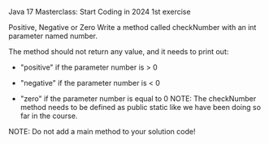 Java 17 Masterclass: Start Coding in 2024 1st exercise

Positive, Negative or Zero Write a method called checkNumber with an int parameter named number.

The method should not return any value, and it needs to print out:

- "positive" if the parameter number is > 0

- "negative" if the parameter number is < 0

- "zero" if the parameter number is equal to 0
NOTE: The checkNumber method needs to be defined as public static like we have been doing so far in the course.	

NOTE: Do not add a main method to your solution code!

